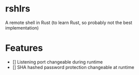# rshlrs
A remote shell in Rust (to learn Rust, so probably not the best implementation)

# Features
- [] Listening port changeable during runtime
- [] SHA hashed password protection changeable at runtime
